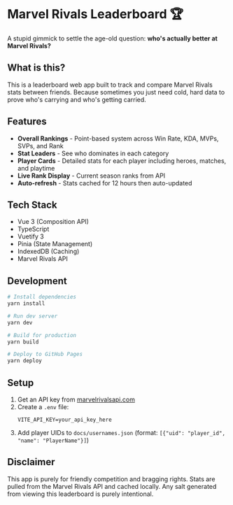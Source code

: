 # Marvel Rivals Leaderboard 🏆

A stupid gimmick to settle the age-old question: **who's actually better at Marvel Rivals?**

## What is this?

This is a leaderboard web app built to track and compare Marvel Rivals stats between friends. Because sometimes you just need cold, hard data to prove who's carrying and who's getting carried.

## Features

- **Overall Rankings** - Point-based system across Win Rate, KDA, MVPs, SVPs, and Rank
- **Stat Leaders** - See who dominates in each category
- **Player Cards** - Detailed stats for each player including heroes, matches, and playtime
- **Live Rank Display** - Current season ranks from API
- **Auto-refresh** - Stats cached for 12 hours then auto-updated

## Tech Stack

- Vue 3 (Composition API)
- TypeScript
- Vuetify 3
- Pinia (State Management)
- IndexedDB (Caching)
- Marvel Rivals API

## Development

```bash
# Install dependencies
yarn install

# Run dev server
yarn dev

# Build for production
yarn build

# Deploy to GitHub Pages
yarn deploy
```

## Setup

1. Get an API key from [marvelrivalsapi.com](https://marvelrivalsapi.com)
2. Create a `.env` file:
   ```
   VITE_API_KEY=your_api_key_here
   ```
3. Add player UIDs to `docs/usernames.json` (format: `[{"uid": "player_id", "name": "PlayerName"}]`)

## Disclaimer

This app is purely for friendly competition and bragging rights. Stats are pulled from the Marvel Rivals API and cached locally. Any salt generated from viewing this leaderboard is purely intentional.
